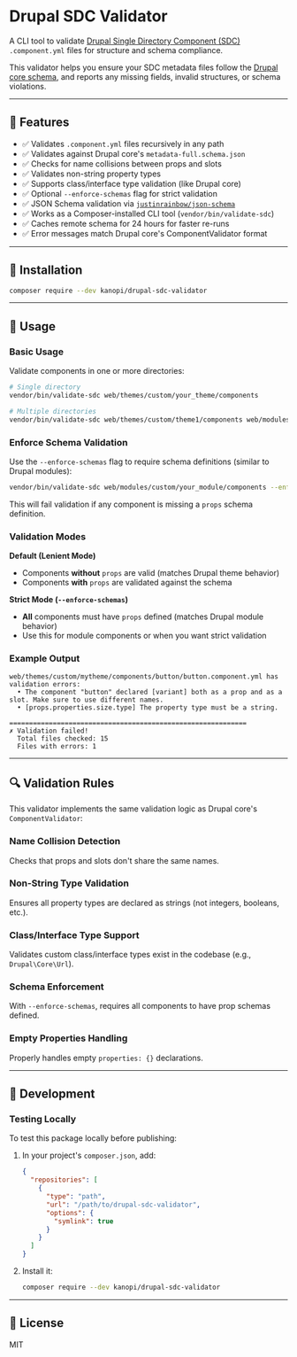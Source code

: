 # Drupal SDC Validator

A CLI tool to validate [Drupal Single Directory Component (SDC)](https://www.drupal.org/docs/develop/theming-drupal/using-single-directory-components) `.component.yml` files for structure and schema compliance.

This validator helps you ensure your SDC metadata files follow the [Drupal core schema](https://git.drupalcode.org/project/drupal/-/raw/HEAD/core/assets/schemas/v1/metadata-full.schema.json), and reports any missing fields, invalid structures, or schema violations.

---

## 🚀 Features

- ✅ Validates `.component.yml` files recursively in any path
- ✅ Validates against Drupal core's `metadata-full.schema.json`
- ✅ Checks for name collisions between props and slots
- ✅ Validates non-string property types
- ✅ Supports class/interface type validation (like Drupal core)
- ✅ Optional `--enforce-schemas` flag for strict validation
- ✅ JSON Schema validation via [`justinrainbow/json-schema`](https://github.com/justinrainbow/json-schema)
- ✅ Works as a Composer-installed CLI tool (`vendor/bin/validate-sdc`)
- ✅ Caches remote schema for 24 hours for faster re-runs
- ✅ Error messages match Drupal core's ComponentValidator format  

---

## 🧩 Installation

```bash
composer require --dev kanopi/drupal-sdc-validator
```

---

## 📖 Usage

### Basic Usage

Validate components in one or more directories:

```bash
# Single directory
vendor/bin/validate-sdc web/themes/custom/your_theme/components

# Multiple directories
vendor/bin/validate-sdc web/themes/custom/theme1/components web/modules/custom/module1/components
```

### Enforce Schema Validation

Use the `--enforce-schemas` flag to require schema definitions (similar to Drupal modules):

```bash
vendor/bin/validate-sdc web/modules/custom/your_module/components --enforce-schemas
```

This will fail validation if any component is missing a `props` schema definition.

### Validation Modes

**Default (Lenient Mode)**
- Components **without** `props` are valid (matches Drupal theme behavior)
- Components **with** `props` are validated against the schema

**Strict Mode (`--enforce-schemas`)**
- **All** components must have `props` defined (matches Drupal module behavior)
- Use this for module components or when you want strict validation

### Example Output

```
web/themes/custom/mytheme/components/button/button.component.yml has validation errors:
  • The component "button" declared [variant] both as a prop and as a slot. Make sure to use different names.
  • [props.properties.size.type] The property type must be a string.

============================================================
✗ Validation failed!
  Total files checked: 15
  Files with errors: 1
```

---

## 🔍 Validation Rules

This validator implements the same validation logic as Drupal core's `ComponentValidator`:

### Name Collision Detection
Checks that props and slots don't share the same names.

### Non-String Type Validation
Ensures all property types are declared as strings (not integers, booleans, etc.).

### Class/Interface Type Support
Validates custom class/interface types exist in the codebase (e.g., `Drupal\Core\Url`).

### Schema Enforcement
With `--enforce-schemas`, requires all components to have prop schemas defined.

### Empty Properties Handling
Properly handles empty `properties: {}` declarations.

---

## 🧪 Development

### Testing Locally

To test this package locally before publishing:

1. In your project's `composer.json`, add:
   ```json
   {
     "repositories": [
       {
         "type": "path",
         "url": "/path/to/drupal-sdc-validator",
         "options": {
           "symlink": true
         }
       }
     ]
   }
   ```

2. Install it:
   ```bash
   composer require --dev kanopi/drupal-sdc-validator
   ```

---

## 📝 License

MIT
